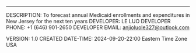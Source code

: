 ***********************************************************************
DESCRIPTION: To forecast annual Medicaid enrollments and expenditures in New Jersey for the next ten years
DEVELOPER: LE LUO
DEVELOPER PHONE: +1 (646) 901-2650
DEVELOPER EMAIL: anjioluole327@outlook.com

VERSION: 1.0
CREATED DATE-TIME: 2024-09-20-22:00 Eastern Time Zone USA



